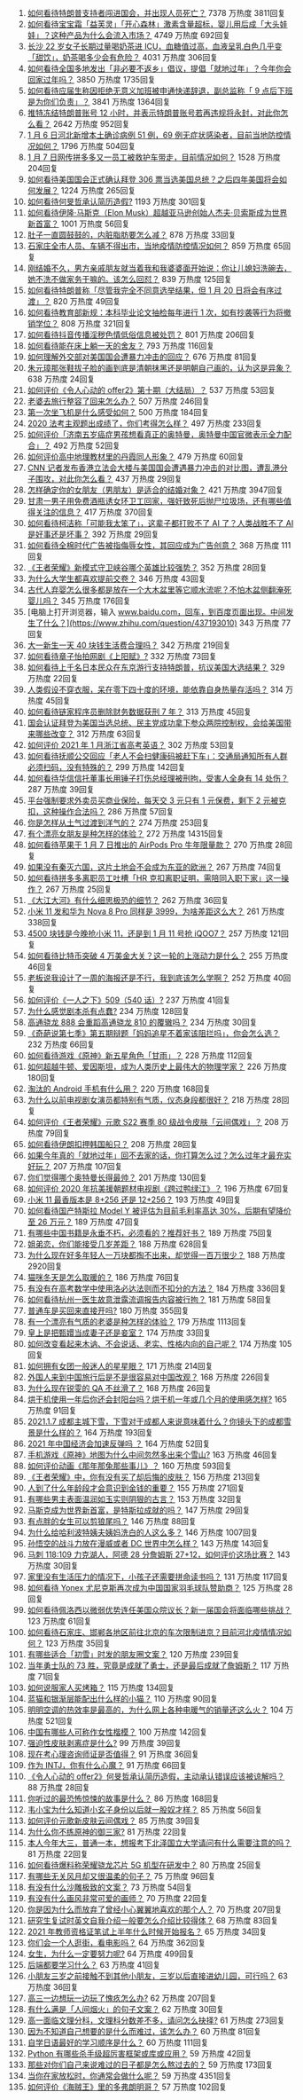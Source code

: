1. [如何看待特朗普支持者闯进国会，并出现人员死亡？](https://www.zhihu.com/question/438235275) 7378 万热度 3811回复
1. [如何看待宝宝霜「益芙灵」「开心森林」激素含量超标，婴儿用后成「大头娃娃」？这种产品为什么会流入市场？](https://www.zhihu.com/question/438275588) 4749 万热度 692回复
1. [长沙 22 岁女子长期过量喝奶茶进 ICU，血糖值过高，血液呈乳白色几乎变「甜饮」，奶茶喝多少会有危险？](https://www.zhihu.com/question/438403941) 4031 万热度 306回复
1. [如何看待全国多地发出「非必要不返乡」倡议，提倡「就地过年」？今年你会回家过年吗？](https://www.zhihu.com/question/437957211) 3850 万热度 1735回复
1. [如何看待应届生称因拒绝无意义加班被申通快递辞退，副总监称「 9 点后下班是为你们负责」？](https://www.zhihu.com/question/438245792) 3841 万热度 1364回复
1. [推特冻结特朗普账号 12 小时，并表示特朗普账号若再违规将永封，对此你怎么看？](https://www.zhihu.com/question/438241069) 2642 万热度 952回复
1. [1 月 6 日河北新增本土确诊病例 51 例，69 例无症状感染者，目前当地防控情况如何？](https://www.zhihu.com/question/438237127) 1796 万热度 504回复
1. [1 月 7 日网传拼多多又一员工被救护车带走，目前情况如何？](https://www.zhihu.com/question/438304813) 1528 万热度 204回复
1. [如何看待美国国会正式确认拜登 306 票当选美国总统？之后四年美国将会如何发展？](https://www.zhihu.com/question/438308570) 1224 万热度 265回复
1. [如何看待何旻哲承认简历造假?](https://www.zhihu.com/question/438195956) 1193 万热度 301回复
1. [如何看待伊隆·马斯克（Elon Musk）超越亚马逊创始人杰夫·贝索斯成为世界新首富？](https://www.zhihu.com/question/438375132) 1001 万热度 56回复
1. [肚子一直圆鼓鼓的，内脏脂肪要怎么减？](https://www.zhihu.com/question/45723322) 878 万热度 33回复
1. [石家庄全市人员、车辆不得出市，当地疫情防控情况如何？](https://www.zhihu.com/question/438325810) 859 万热度 65回复
1. [刚结婚不久，男方亲戚朋友就当着我和我婆婆面开始说：你让儿媳妇洗碗去，她不洗不做家务干嘛的。该怎么回怼？](https://www.zhihu.com/question/345592311) 839 万热度 125回复
1. [如何看待特朗普称「尽管我完全不同意选举结果，但 1 月 20 日将会有序过渡」？](https://www.zhihu.com/question/438312489) 820 万热度 49回复
1. [如何看待教育部新规：本科毕业论文抽检每年进行 1 次，如有抄袭等行为将撤销学位？](https://www.zhihu.com/question/438272717) 808 万热度 321回复
1. [如何看待抖音传播淫秽色情低俗信息被处罚？](https://www.zhihu.com/question/438401125) 801 万热度 206回复
1. [如何看待能在床上躺一天的舍友？](https://www.zhihu.com/question/318657086) 793 万热度 116回复
1. [如何理解外交部对美国国会遭暴力冲击的回应？](https://www.zhihu.com/question/438302206) 676 万热度 81回复
1. [朱元璋那张鞋拔子脸的画到底是清朝抹黑还是明朝自己画的，认为这是异象？](https://www.zhihu.com/question/436172958) 638 万热度 24回复
1. [如何评价《令人心动的 offer2》第十期（大结局）？](https://www.zhihu.com/question/438353764) 537 万热度 53回复
1. [老婆去旅行整容了回来怎么办？](https://www.zhihu.com/question/435659290) 507 万热度 246回复
1. [第一次坐飞机是什么感受如何？](https://www.zhihu.com/question/349379293) 500 万热度 184回复
1. [2020 法考主观题出成绩了，你们考得怎么样？](https://www.zhihu.com/question/438390733) 497 万热度 233回复
1. [如何评价「济南五岁癌症男孩想看真正的奥特曼，奥特曼中国官微表示全力配合」？](https://www.zhihu.com/question/438060704) 492 万热度 52回复
1. [如何评价高中地理教材里的丹霞同人形象？](https://www.zhihu.com/question/434559342) 479 万热度 60回复
1. [CNN 记者发布香港立法会大楼与美国国会遭遇暴力冲击的对比图，遭乱港分子围攻，对此你怎么看？](https://www.zhihu.com/question/438323998) 437 万热度 29回复
1. [怎样确定你的女朋友（男朋友）是适合的结婚对象？](https://www.zhihu.com/question/21778422) 421 万热度 3947回复
1. [甘肃一男子用免费酒瓶诱女环卫工回家，强奸致死后抛尸垃圾场，还有哪些值得关注的信息？](https://www.zhihu.com/question/438249164) 417 万热度 370回复
1. [如何看待柯洁称「可能我太笨了」，这辈子都打败不了 AI 了？人类战胜不了 AI 是好事还是坏事？](https://www.zhihu.com/question/438409639) 392 万热度 29回复
1. [如何看待全棉时代广告被指侮辱女性，其回应成为广告创意？](https://www.zhihu.com/question/438433001) 368 万热度 111回复
1. [《王者荣耀》新模式守卫峡谷哪个英雄比较强势？](https://www.zhihu.com/question/438159210) 352 万热度 28回复
1. [为什么大学生都喜欢提前交卷？](https://www.zhihu.com/question/332690857) 346 万热度 43回复
1. [古代人弃婴怎么很多都是放在一个大木盆里等它顺水流呢？不怕木盆侧翻淹死婴儿吗？](https://www.zhihu.com/question/437680542) 345 万热度 176回复
1. [电脑上打开浏览器，输入 www.baidu.com，回车，到百度页面出现。中间发生了什么？](https://www.zhihu.com/question/437193010) 343 万热度 77回复
1. [大一新生一天 40 块钱生活费合理吗？](https://www.zhihu.com/question/434597872) 342 万热度 219回复
1. [如何看待章子怡拍网剧《上阳赋》?](https://www.zhihu.com/question/438267951) 332 万热度 73回复
1. [如何看待上千名日本民众在东京游行支持特朗普，抗议美国大选结果？](https://www.zhihu.com/question/438444048) 329 万热度 22回复
1. [人类假设不穿衣服，呆在零下四十度的环境，能依靠自身热量存活吗？](https://www.zhihu.com/question/438176268) 314 万热度 45回复
1. [如何看待链家程序员删除财务数据获刑 7 年？](https://www.zhihu.com/question/438436700) 313 万热度 45回复
1. [国会认证拜登为美国当选总统、民主党成功拿下参众两院控制权，会给美国带来哪些改变？](https://www.zhihu.com/question/438303178) 312 万热度 63回复
1. [如何评价 2021 年 1 月浙江省高考英语？](https://www.zhihu.com/question/438354241) 302 万热度 53回复
1. [如何看待抚顺公交回应「老人不会扫健康码被赶下车」：交通局通知所有人群必须扫码，没有特殊的？](https://www.zhihu.com/question/438301199) 299 万热度 142回复
1. [如何看待华信信托董事长用锤子打伤总经理被刑拘，受害人全身有 14 处伤？](https://www.zhihu.com/question/438348946) 287 万热度 39回复
1. [平台强制要求外卖员买商业保险，每天交 3 元只有 1 元保费，剩下 2 元被克扣，这种操作合法吗？](https://www.zhihu.com/question/438288249) 286 万热度 57回复
1. [你是怎样从土气过渡到洋气的？](https://www.zhihu.com/question/267705489) 274 万热度 253回复
1. [有个漂亮女朋友是种怎样的体验？](https://www.zhihu.com/question/28997505) 272 万热度 14315回复
1. [如何看待苹果于 1 月 7 日推出的 AirPods Pro 牛年限量款？](https://www.zhihu.com/question/438241388) 270 万热度 28回复
1. [如果没有秦灭六国，这片土地会不会成为东亚的欧洲？](https://www.zhihu.com/question/437059587) 267 万热度 74回复
1. [如何看待拼多多离职员工吐槽「HR 克扣离职证明，需陪同入职下家」这一操作？](https://www.zhihu.com/question/438377387) 267 万热度 25回复
1. [《大江大河》有什么细思极恐的细节？](https://www.zhihu.com/question/306141512) 262 万热度 36回复
1. [小米 11 发和华为 Nova  8  Pro 同样是 3999，为啥差距这么大？](https://www.zhihu.com/question/436929666) 261 万热度 338回复
1. [4500 块钱是今晚抢小米 11，还是到 1 月 11 号抢 iQOO7？](https://www.zhihu.com/question/437330071) 257 万热度 121回复
1. [如何看待比特币突破 4 万美金大关？这一轮的上涨动力是什么？](https://www.zhihu.com/question/438388443) 255 万热度 46回复
1. [老板说我设计了一周的海报还是不行，我到底该怎么学啊？](https://www.zhihu.com/question/437998241) 252 万热度 40回复
1. [如何评价《一人之下》509（540 话）?](https://www.zhihu.com/question/438227762) 237 万热度 41回复
1. [为什么感觉剧本杀有点蠢?](https://www.zhihu.com/question/437801505) 234 万热度 128回复
1. [高通骁龙 888 会重蹈高通骁龙 810 的覆辙吗？](https://www.zhihu.com/question/438310737) 234 万热度 30回复
1. [《奇葩说第七季》第五期辩题「妈妈追星不着家该阻拦吗」，你会怎么选？](https://www.zhihu.com/question/438338849) 232 万热度 66回复
1. [如何看待游戏《原神》新五星角色「甘雨」？](https://www.zhihu.com/question/438111372) 228 万热度 112回复
1. [如何超越牛顿、爱因斯坦，成为人类历史上最伟大的物理学家？](https://www.zhihu.com/question/438277698) 226 万热度 180回复
1. [淘汰的 Android 手机有什么用？](https://www.zhihu.com/question/26022224) 220 万热度 168回复
1. [为什么以前电视剧女演员都特别有气质，仪态身段都很好？](https://www.zhihu.com/question/437465097) 218 万热度 28回复
1. [如何评价《王者荣耀》元歌 S22 赛季 80 级战令皮肤「云间偶戏」？](https://www.zhihu.com/question/438205184) 208 万热度 79回复
1. [如何看待伊朗扣押韩国船只？](https://www.zhihu.com/question/438023305) 208 万热度 28回复
1. [如果今年真的「就地过年」回不去家的话，你打算怎么过？怎么过年才最充实好玩？](https://www.zhihu.com/question/438413078) 207 万热度 107回复
1. [你们觉得哪个奥特曼长得最帅？](https://www.zhihu.com/question/426904607) 201 万热度 130回复
1. [如何评价 2020 年抗美援朝题材电视剧《跨过鸭绿江》？](https://www.zhihu.com/question/436744258) 196 万热度 67回复
1. [小米 11 最香版本是 8+256 还是 12+256？](https://www.zhihu.com/question/436922063) 193 万热度 49回复
1. [如何看待国产特斯拉 Model Y 被评估为目前毛利率高达 30%，后期有望降价至 26 万元？](https://www.zhihu.com/question/438261102) 189 万热度 47回复
1. [有哪些中国书籍是永垂不朽，必须看的？推荐好书？](https://www.zhihu.com/question/431135878) 189 万热度 75回复
1. [姐弟恋，你们能接受几岁差距？](https://www.zhihu.com/question/389750479) 188 万热度 628回复
1. [为什么现在好多年轻人一万块都掏不出来，却觉得一百万很少？](https://www.zhihu.com/question/433621605) 188 万热度 2920回复
1. [猫咪冬天是怎么取暖的？](https://www.zhihu.com/question/437475353) 186 万热度 76回复
1. [有没有在高考数学中使用洛必达法则而不扣分的方法？](https://www.zhihu.com/question/296821910) 184 万热度 336回复
1. [如何看待杭州一医生故意泄露流调报告内容被行拘？](https://www.zhihu.com/question/438260873) 181 万热度 58回复
1. [普通车是买回来直接开吗?](https://www.zhihu.com/question/421631284) 180 万热度 355回复
1. [有一个漂亮有气质的老婆是种怎样的体验？](https://www.zhihu.com/question/317168724) 179 万热度 1113回复
1. [皇上是把甄嬛当成妻子还是妾室？](https://www.zhihu.com/question/437770286) 174 万热度 33回复
1. [如何改变看起来木讷、不会说话、老实、性格内向的自己呢？](https://www.zhihu.com/question/266384603) 174 万热度 105回复
1. [如何拥有女团一般迷人的星星眼？](https://www.zhihu.com/question/431143857) 171 万热度 214回复
1. [外国人来到中国旅行后是不是很容易对中国改观？](https://www.zhihu.com/question/437856634) 168 万热度 226回复
1. [为什么现在锐雯的 QA 不丝滑了？](https://www.zhihu.com/question/432837529) 168 万热度 26回复
1. [烘干机使用一年后你还会封阳台吗？烘干机一年或几个月的使用感怎样?](https://www.zhihu.com/question/426305815) 165 万热度 91回复
1. [2021.1.7 成都主城下雪，下雪对于成都人来说意味着什么？你镜头下的成都雪景是什么样的？](https://www.zhihu.com/question/438244536) 164 万热度 193回复
1. [2021 年中国经济会加速反弹吗 ？](https://www.zhihu.com/question/437386256) 164 万热度 52回复
1. [手机游戏《原神》地图为什么中间忽然多出来个雪山?](https://www.zhihu.com/question/436493509) 163 万热度 46回复
1. [如何评价动画《那年那兔那些事儿》？](https://www.zhihu.com/question/28543439) 160 万热度 593回复
1. [《王者荣耀》中，你有没有买了却后悔的皮肤？](https://www.zhihu.com/question/350246144) 156 万热度 213回复
1. [人到了什么年龄段才会意识到金钱的重要？](https://www.zhihu.com/question/437869213) 155 万热度 271回复
1. [有哪些男主表面温润如玉实则阴狠的古言？](https://www.zhihu.com/question/311422229) 153 万热度 32回复
1. [马斯克成为世界新首富，是特斯拉成就的吗？](https://www.zhihu.com/question/438415089) 147 万热度 29回复
1. [有点胖的女生可以剪狼尾吗？](https://www.zhihu.com/question/421916092) 146 万热度 88回复
1. [为什么给哈利波特姨夫姨妈洗白的人这么多？](https://www.zhihu.com/question/390424837) 146 万热度 1007回复
1. [孙悟空的战斗力放在漫威或者 DC 世界中怎么样？](https://www.zhihu.com/question/277161457) 143 万热度 143回复
1. [马刺 118:109 力克湖人，阿德 28 分詹姆斯 27+12，如何评价这场比赛？](https://www.zhihu.com/question/438406997) 143 万热度 30回复
1. [家里没有生活压力的情况下，小孩子还需要拼命读书吗？](https://www.zhihu.com/question/437456574) 131 万热度 117回复
1. [如何看待 Yonex 尤尼克斯再次成为中国国家羽毛球队赞助商？](https://www.zhihu.com/question/438110598) 125 万热度 28回复
1. [如何看待佩洛西以微弱优势连任美国众院议长？新一届国会将面临哪些挑战？](https://www.zhihu.com/question/437842961) 123 万热度 61回复
1. [如何看待石家庄、邯郸各地区前往北京的车次限制进京？目前河北疫情情况如何？](https://www.zhihu.com/question/438139539) 123 万热度 35回复
1. [有哪些适合「初雪」时发的朋友圈文案？](https://www.zhihu.com/question/431277287) 120 万热度 239回复
1. [当年勇士队的 73 胜，究竟是成就了勇士，还是最后成就了詹姆斯？](https://www.zhihu.com/question/437796172) 117 万热度 71回复
1. [如何说服家人买烤箱？](https://www.zhihu.com/question/29666862) 115 万热度 134回复
1. [蓝猫和银渐层能配出什么样的小猫？](https://www.zhihu.com/question/300875848) 110 万热度 90回复
1. [明明空调的热效率是最高的，为什么网上各种电暖气的销量还这么火？](https://www.zhihu.com/question/437393382) 104 万热度 521回复
1. [中国有哪些人可称作女性楷模？](https://www.zhihu.com/question/21780463) 100 万热度 142回复
1. [强迫性皮肤剥离症是什么?](https://www.zhihu.com/question/265593913) 99 万热度 39回复
1. [现在考心理咨询师证是否值得？](https://www.zhihu.com/question/344119459) 91 万热度 36回复
1. [作为 INTJ，你有什么心魔？](https://www.zhihu.com/question/437768284) 91 万热度 66回复
1. [《令人心动的 offer2》何旻哲承认简历造假，主动承认错误应该被谅解吗？](https://www.zhihu.com/question/438222629) 88 万热度 28回复
1. [你听过的最恐怖惊悚的故事是什么？](https://www.zhihu.com/question/431630171) 86 万热度 168回复
1. [韦小宝为什么知道小玄子身份以后就一股奴才样？](https://www.zhihu.com/question/437707587) 85 万热度 56回复
1. [如何评价元歌新皮肤云间偶戏？](https://www.zhihu.com/question/438204028) 85 万热度 39回复
1. [为什么你不练原神的御三家?](https://www.zhihu.com/question/438320343) 81 万热度 22回复
1. [本人今年大三，普通一本，想报考下北泽国立大学请问有什么需要注意的吗？](https://www.zhihu.com/question/437161787) 81 万热度 22回复
1. [如何看待爆料称荣耀骁龙芯片 5G  机型在研发中？](https://www.zhihu.com/question/438100218) 80 万热度 25回复
1. [有哪些无关风月却又很温柔的句子？](https://www.zhihu.com/question/388162071) 75 万热度 96回复
1. [有没有什么沙雕极致的文案？](https://www.zhihu.com/question/436044445) 73 万热度 54回复
1. [有没有什么画风非常可爱的画师？](https://www.zhihu.com/question/279867023) 70 万热度 22回复
1. [你是因为什么而放弃了曾经小心翼翼地喜欢的那个人？](https://www.zhihu.com/question/437520959) 70 万热度 207回复
1. [研究生复试时英文自我介绍一般要怎么介绍比较得体？](https://www.zhihu.com/question/20106734) 68 万热度 83回复
1. [2021 年教师资格证笔试上半年什么时候开始报名？](https://www.zhihu.com/question/435186002) 65 万热度 34回复
1. [你们会一个人逛街，看电影吗？](https://www.zhihu.com/question/436589324) 64 万热度 362回复
1. [女生，为什么一定要努力呢?](https://www.zhihu.com/question/432746970) 64 万热度 499回复
1. [后端都要学习什么？](https://www.zhihu.com/question/24952874) 63 万热度 41回复
1. [小朋友三岁之前接触不到其他小朋友，三岁以后直接进幼儿园，可行吗？](https://www.zhihu.com/question/430870417) 63 万热度 36回复
1. [高三一边想玩一边玩了愧疚怎么办?](https://www.zhihu.com/question/437041840) 62 万热度 207回复
1. [有什么满是「人间烟火」的句子文案？](https://www.zhihu.com/question/437252165) 62 万热度 30回复
1. [高一面临文理分科，文理科分数差不多，请问怎么抉择?](https://www.zhihu.com/question/435326030) 61 万热度 273回复
1. [因为不知道自己想要的是什么而难过，该怎么办？](https://www.zhihu.com/question/280452851) 60 万热度 81回复
1. [自学日语最好的学习顺序是什么？](https://www.zhihu.com/question/344770873) 60 万热度 111回复
1. [Python 有哪些杀手级超厉害框架或库或应用？](https://www.zhihu.com/question/26965674) 59 万热度 42回复
1. [那些对你们自己来说难过的日子都是怎么熬过去的？](https://www.zhihu.com/question/437736619) 59 万热度 173回复
1. [当你在家放松时，你通常会做什么呢？](https://www.zhihu.com/question/423469642) 59 万热度 4351回复
1. [如何评价《海贼王》里的多弗朗明哥？](https://www.zhihu.com/question/28746132) 57 万热度 102回复